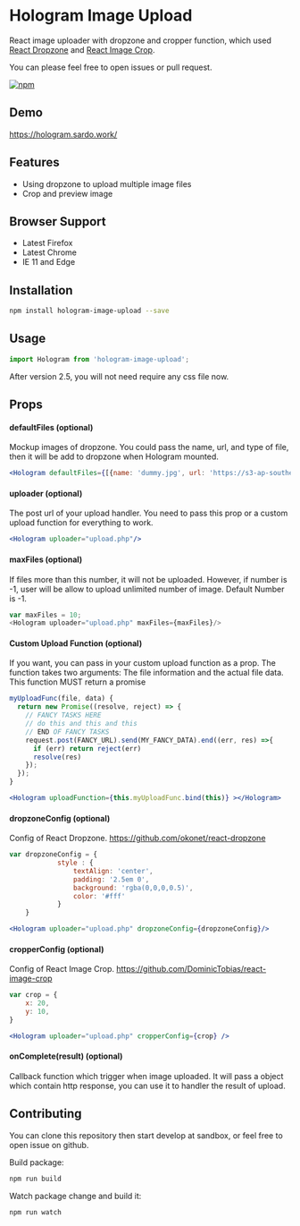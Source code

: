 # Hologram Image Upload

React image uploader with dropzone and cropper function, which used [React Dropzone](https://github.com/okonet/react-dropzone) and [React Image Crop](https://github.com/DominicTobias/react-image-crop).

You can please feel free to open issues or pull request.

[![npm]( 	http://img.shields.io/npm/v/npm.svg)](https://www.npmjs.com/package/hologram-image-upload)

## Demo
https://hologram.sardo.work/

## Features
- Using dropzone to upload multiple image files
- Crop and preview image  

## Browser Support
- Latest Firefox
- Latest Chrome
- IE 11 and Edge

## Installation
```bash
npm install hologram-image-upload --save
```

## Usage
```js
import Hologram from 'hologram-image-upload';
```

After version 2.5, you will not need require any css file now.

## Props

#### defaultFiles (optional)
Mockup images of dropzone. You could pass the name, url, and type of file, then it will be add to dropzone when Hologram mounted.

```jsx
<Hologram defaultFiles={[{name: 'dummy.jpg', url: 'https://s3-ap-southeast-1.amazonaws.com/dummy/dummy.jpg', type: 'image/jpeg'}]}/>
```

#### uploader (optional)
The post url of your upload handler. You need to pass this prop or a custom upload function for everything to work.

```jsx
<Hologram uploader="upload.php"/>
```

#### maxFiles (optional)
If files more than this number, it will not be uploaded. However, if number is -1, user will be allow to upload unlimited number of image. Default Number is -1.

```js
var maxFiles = 10;
<Hologram uploader="upload.php" maxFiles={maxFiles}/>
```

#### Custom Upload Function (optional)
If you want, you can pass in your custom upload function as a prop. The function takes two arguments: The file information and the actual file data. This function MUST return a promise


```jsx
myUploadFunc(file, data) {
  return new Promise((resolve, reject) => {
    // FANCY TASKS HERE
    // do this and this and this
    // END OF FANCY TASKS
    request.post(FANCY_URL).send(MY_FANCY_DATA).end((err, res) =>{
      if (err) return reject(err)
      resolve(res)
    });
  });
}

<Hologram uploadFunction={this.myUploadFunc.bind(this)} ></Hologram>
```

#### dropzoneConfig (optional)
Config of React Dropzone.
https://github.com/okonet/react-dropzone

```jsx
var dropzoneConfig = {
            style : {
                textAlign: 'center',
                padding: '2.5em 0',
                background: 'rgba(0,0,0,0.5)',
                color: '#fff'
            }
    }

<Hologram uploader="upload.php" dropzoneConfig={dropzoneConfig}/>
```


#### cropperConfig (optional)
Config of React Image Crop.
https://github.com/DominicTobias/react-image-crop

```jsx
var crop = {
	x: 20,
	y: 10,
}

<Hologram uploader="upload.php" cropperConfig={crop} />
```

#### onComplete(result) (optional)
Callback function which trigger when image uploaded.
It will pass a object which contain http response, you can use it to handler the result of upload.  

## Contributing

You can clone this repository then start develop at sandbox, or feel free to open issue on github.

Build package:

```bash
npm run build
```

Watch package change and build it:

```bash
npm run watch
```
